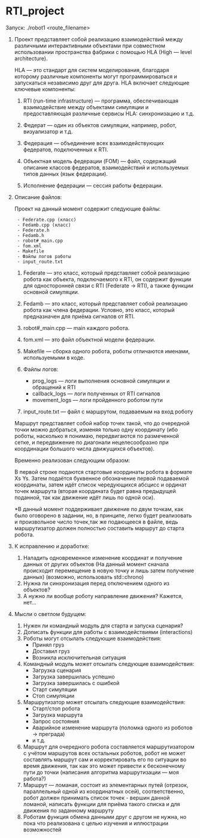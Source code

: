 ﻿# RTI_project

Запуск: ./robot1 <route_filename>

1. Проект представляет собой реализацию взаимодействий между различными интерактивными объектами при совместном использовании пространства фабрики с помощью HLA (High — level architecture).

	HLA — это стандарт для систем моделирования, благодаря которому различные компоненты могут программироваться и запускаться независимо друг для друга. HLA включает следующие ключевые компоненты:

	1) RTI (run-time infrastructure) — программа, обеспечивающая взаимодействие между объектами симуляции и предоставляющая различные сервисы HLA: синхронизацию и т.д.

	2) Федерат — один из объектов симуляции, например, робот, визуализатор и т.д.

	3) Федерация — объединение всех взаимодействующих федератов, подключенных к RTI.

	4) Объектная модель федерации (FOM) — файл, содержащий описание классов федератов, взаимодействий и используемых типов данных (язык федерации).
	
	5) Исполнение федерации — сессия работы федерации.

2. Описание файлов:

	Проект на данный момент содержит следующие файлы:
	
		- Federate.cpp (класс)
		- Fedamb.cpp (класс)
		- Federate.h
		- Fedamb.h
		- robot#_main.cpp
		- fom.xml
		- Makefile
		- Файлы логов работы
		- input_route.txt

	1) Federate — это класс, который представляет собой реализацию робота как 
объекта, подключаемого к RTI, он содержит функции для односторонней связи с RTI (Federate → RTI), а также функции основной симуляции.

	2) Fedamb — это класс, который представляет собой реализацию робота как члена федерации. Условно, это класс, который предназначен для приёма сигналов от RTI.
	
	3) robot#_main.cpp — main каждого робота.

	4) fom.xml — это файл объектной модели федерации.

	5) Makefile — сборка одного робота, роботы отличаются именами, используемыми в коде.

	6) Файлы логов:

		- prog_logs — логи выполнения основной симуляции и обращений к RTI
		- callback_logs — логи полученных от RTI сигналов
		- movement_logs — логи пройденного роботом пути

	7) input_route.txt — файл с маршрутом, подаваемым на вход роботу

	Маршрут представляет собой набор точек такой, что до очередной точки можно добраться, изменяя только одну координату (ибо роботы, насколько я понимаю, передвигаются по размеченной сетке, и передвижение по диагонали нецелесообразно при координации большого числа движущихся объектов).

	Временно реализован следующим образом:

	В первой строке подаются стартовые координаты робота в формате Xs Ys.
Затем подаётся буквенное обозначение первой подаваемой координаты, затем идёт список чередующихся абсцисс и ординат точек маршрута (вторая координата будет равна предыдущей поданной, так как движение идёт лишь по одной оси).

	*В данный момент поддерживает движение по двум точкам, как было оговорено в задании, но, в принципе, легко будет реализовать и произвольное число точек,так же подающееся в файле, ведь маршрутизатор должен полностью составить маршрут до старта робота.

3. К исправлению и доработке:
	1) Наладить одновременное изменение координат и получение данных от других объектов (На данный момент сначала происходит перемещение в новую точку и лишь затем получение данных) (возможно, использовать std::chrono)
	2) Нужна ли синхронизация перед отключением одного из объектов?
	3) А нужно ли вообще роботу направление движения? Кажется, нет...

4. Мысли о светлом будущем:
	1) Нужен ли командный модуль для старта и запуска сценария?
	2) Дописать функции для работы с взаимодействиями (interactions)
	3) Роботы могут отсылать следующие взаимодействия:
		- Принял груз
		- Доставил груз
		- Возникла исключительная ситуация
	4) Командный модуль может отсылать следующие взаимодействия:
		- Загрузка сценария
		- Загрузка завершилась успешно
		- Загрузка завершилась с ошибкой
		- Старт симуляции
		- Стоп симуляции
	5) Маршрутизатор может отсылать следующие взаимодействия:
		- Старт/стоп робота
		- Загрузка маршрута
		- Запрос состояния
		- Аварийное изменение маршрута (поломка одного из роботов → преграда)
		- и т.д. 
	6) Маршрут для очередного робота составляется маршрутизатором с учётом маршрутов всех остальных роботов, робот не может составлять маршрут сам и корректировать его по ситуации во время движения, так как это может привести к бесконечному пути до точки (написания алгоритма маршрутизации — моя работа?)
	7) Маршрут — ломаная, состоит из элементарных путей (отрезок, параллельный одной из координатных осей), соответственно, робот должен принимать список точек - вершин данной ломаной, написать функции для приёма такого списка и для движения по заданному маршруту
	8) Роботам функция обмена данными друг с другом не нужна, но пока что реализована с целью изучения и иллюстрации возможностей
